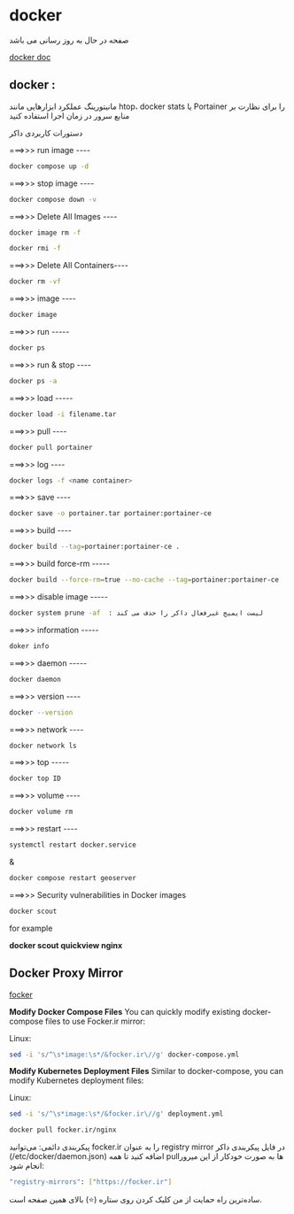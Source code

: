 # docker

صفحه در حال به روز رسانی می باشد

[ docker doc ](https://docs.docker.com/engine/install/)


## docker :

مانیتورینگ عملکرد
ابزارهایی مانند htop، docker stats یا Portainer را برای نظارت بر منابع سرور در زمان اجرا استفاده کنید

دستورات کاربردی داکر


===>>> run image ----
```bash
docker compose up -d
```

===>>> stop image ----
```bash
docker compose down -v
```

===>>>  Delete All Images  ----
```bash
docker image rm -f
```

```bash
docker rmi -f 
```

===>>> Delete All Containers----
```bash
docker rm -vf
```

===>>> image ----
```bash
docker image
```

===>>> run -----
```bash
docker ps
```

===>>> run & stop ----
```bash
docker ps -a
```

===>>> load -----
```bash
docker load -i filename.tar
```

===>>> pull ----
```bash
docker pull portainer
```

===>>> log ----
```bash
docker logs -f <name container>
```

===>>> save ----
```bash
docker save -o portainer.tar portainer:portainer-ce
```

===>>> build ----
```bash
docker build --tag=portainer:portainer-ce . 
```

===>>> build force-rm -----
```bash
docker build --force-rm=true --no-cache --tag=portainer:portainer-ce
```

===>>> disable image -----
```bash
docker system prune -af  : لیست ایمیج غیرفعال داکر را حذف می کند
```

===>>> information -----
```bash
doker info
```

===>>> daemon -----
```bash
docker daemon
```

===>>> version ----
```bash
docker --version
```

===>>> network ----
```bash
docker network ls
```

===>>> top -----
```bash
docker top ID
```

===>>> volume ----
```bash
docker volume rm
```

===>>> restart ----
```bash
systemctl restart docker.service
```
&
```bash
docker compose restart geoserver
```

===>>> Security vulnerabilities in Docker images

```bash
docker scout
```

for example

**docker scout quickview nginx**


## Docker Proxy Mirror

[ focker ](https://focker.ir/)


**Modify Docker Compose Files**
You can quickly modify existing docker-compose files to use Focker.ir mirror:

Linux:
```bash
sed -i 's/^\s*image:\s*/&focker.ir\//g' docker-compose.yml
```

**Modify Kubernetes Deployment Files**
Similar to docker-compose, you can modify Kubernetes deployment files:

Linux:
```bash
sed -i 's/^\s*image:\s*/&focker.ir\//g' deployment.yml
```

```bash
docker pull focker.ir/nginx
```

پیکربندی دائمی: می‌توانید focker.ir را به عنوان registry mirror در فایل پیکربندی داکر (/etc/docker/daemon.json) اضافه کنید تا همه pullها به صورت خودکار از این میرور انجام شود:

```bash
"registry-mirrors": ["https://focker.ir"]
```

ساده‌ترین راه حمایت از من کلیک کردن روی ستاره (⭐) بالای همین صفحه است.
